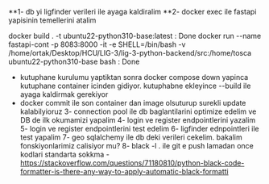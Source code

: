 \*\*1- db yi ligfinder verileri ile ayaga kaldiralim
\*\*2- docker exec ile fastapi yapisinin temellerini atalim

docker build . -t ubuntu22-python310-base:latest : Done
docker run --name fastapi-cont -p 8083:8000 -it -e SHELL=/bin/bash -v /home/ortak/Desktop/HCU/LIG-3/lig-3-python-backend/src:/home/tosca ubuntu22-python310-base bash : Done

- kutuphane kurulumu yaptiktan sonra docker compose down yapinca kutuphane container icinden gidiyor. kutuphabne ekleyince --build ile ayaga kaldirmak gerekiyor
- docker commit ile son container dan image olsuturup surekli update kalabilyioruz
  3- connection pool ile db baglantilarini optimize edelim ve DB de ilk okumamizi yapalim
  4- login ve register endpointlerini yazalim
  5- login ve register endpointlerini test edelim
  6- ligfinder ednpointleri ile test yapalim
  7- geo sqlalchemy ile db deki verileri cekelim. bakalim fonskiyonlarimiz calisiyor mu?
  8- black -l . ile git e push lamadan once kodlari standarta sokkma - https://stackoverflow.com/questions/71180810/python-black-code-formatter-is-there-any-way-to-apply-automatic-black-formatti
